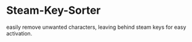 # Steam-Key-Sorter
easily remove unwanted characters, leaving behind steam keys for easy activation.
